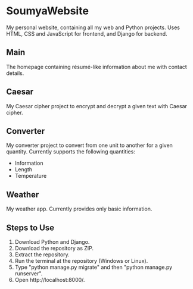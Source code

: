 # SoumyaWebsite
My personal website, containing all my web and Python projects. Uses HTML, CSS and JavaScript for frontend, and Django for backend.

## Main
The homepage containing résumé-like information about me with contact details.

## Caesar
My Caesar cipher project to encrypt and decrypt a given text with Caesar cipher.

## Converter
My converter project to convert from one unit to another for a given quantity. Currently supports the following quantities:
* Information
* Length
* Temperature

## Weather
My weather app. Currently provides only basic information.

## Steps to Use
1. Download Python and Django.
2. Download the repository as ZIP.
3. Extract the repository.
4. Run the terminal at the repository (Windows or Linux).
5. Type "python manage.py migrate" and then "python manage.py runserver".
6. Open http://localhost:8000/.